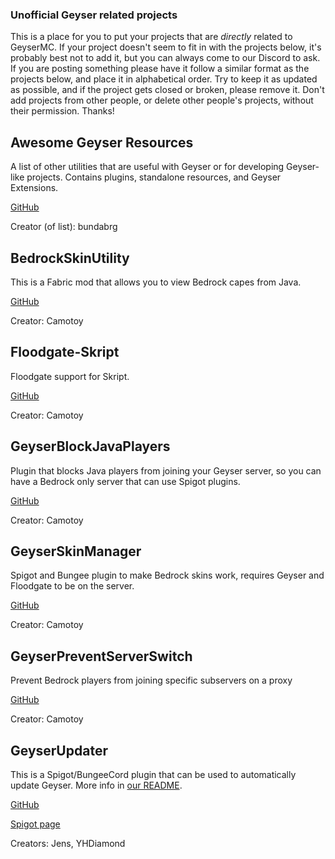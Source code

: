 ### Unofficial Geyser related projects
This is a place for you to put your projects that are *directly* related to GeyserMC. If your project doesn't seem to fit in with the projects below, it's probably best not to add it, but you can always come to our Discord to ask. If you are posting something please have it follow a similar format as the projects below, and place it in alphabetical order. Try to keep it as updated as possible, and if the project gets closed or broken, please remove it. Don't add projects from other people, or delete other people's projects, without their permission. Thanks!

## Awesome Geyser Resources
A list of other utilities that are useful with Geyser or for developing Geyser-like projects. Contains plugins, standalone resources, and Geyser Extensions.

[GitHub](https://github.com/bundabrg/awesome-geyser-resources#geyser-extensions)

Creator (of list): bundabrg

## BedrockSkinUtility
This is a Fabric mod that allows you to view Bedrock capes from Java.

[GitHub](https://github.com/Camotoy/BedrockSkinUtility)

Creator: Camotoy

## Floodgate-Skript
Floodgate support for Skript.

[GitHub](https://github.com/Camotoy/floodgate-skript)

Creator: Camotoy

## GeyserBlockJavaPlayers
Plugin that blocks Java players from joining your Geyser server, so you can have a Bedrock only server that can use Spigot plugins.

[GitHub](https://github.com/Camotoy/GeyserBlockJavaPlayers)

Creator: Camotoy

## GeyserSkinManager
Spigot and Bungee plugin to make Bedrock skins work, requires Geyser and Floodgate to be on the server.

[GitHub](https://github.com/Camotoy/GeyserSkinManager)

Creator: Camotoy

## GeyserPreventServerSwitch
Prevent Bedrock players from joining specific subservers on a proxy

[GitHub](https://github.com/Camotoy/GeyserPreventServerSwitch)

Creator: Camotoy

## GeyserUpdater
This is a Spigot/BungeeCord plugin that can be used to automatically update Geyser. More info in [our README](https://github.com/YHDiamond/GeyserUpdater/blob/main/README.md).

[GitHub](https://github.com/YHDiamond/GeyserUpdater)

[Spigot page](https://www.spigotmc.org/resources/geyserupdater.88555/)

Creators: Jens, YHDiamond